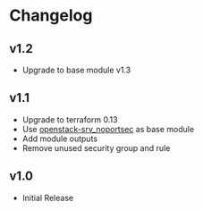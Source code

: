 # Changelog

## v1.2

- Upgrade to base module v1.3 

## v1.1

- Upgrade to terraform 0.13
- Use [openstack-srv_noportsec](https://git-service.ait.ac.at/sct-cyberrange/terraform-modules/openstack-srv_noportsec/-/tree/master) as base module
- Add module outputs
- Remove unused security group and rule

## v1.0

- Initial Release